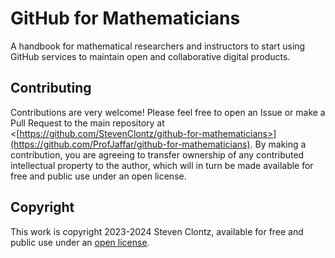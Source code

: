 # GitHub for Mathematicians

A handbook for mathematical researchers and instructors to start using GitHub services to
maintain open and collaborative digital products.

## Contributing

Contributions are very welcome! Please feel free to open an Issue or
make a Pull Request to the main repository at
<[https://github.com/StevenClontz/github-for-mathematicians>](https://github.com/ProfJaffar/github-for-mathematicians). By making a
contribution, you are agreeing to transfer ownership of any contributed intellectual
property to the author, which will in turn be made available for free and
public use under an open license.

## Copyright

This work is copyright 2023-2024 Steven Clontz, available for free and public use
under an [open license](./LICENSE.md).
